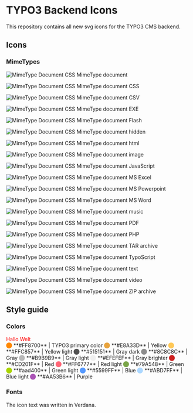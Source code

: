 <style>
#foo {color: red}
</style>

# TYPO3 Backend Icons

This repository contains all new svg icons for the TYPO3 CMS backend.

## Icons

### MimeTypes

![MimeType Document CSS](https://cdn.rawgit.com/wmdbsystems/T3.Icons/master/icons/working-files/mimetypes/mimetype.svg "MimeType Document CSS")
MimeType document

![MimeType Document CSS](https://cdn.rawgit.com/wmdbsystems/T3.Icons/master/icons/working-files/mimetypes/mimetype-css.svg "MimeType Document CSS")
MimeType document CSS

![MimeType Document CSS](https://cdn.rawgit.com/wmdbsystems/T3.Icons/master/icons/working-files/mimetypes/mimetype-csv.svg "MimeType Document CSS")
MimeType document CSV

![MimeType Document CSS](https://cdn.rawgit.com/wmdbsystems/T3.Icons/master/icons/working-files/mimetypes/mimetype-exe.svg "MimeType Document CSS")
MimeType document EXE

![MimeType Document CSS](https://cdn.rawgit.com/wmdbsystems/T3.Icons/master/icons/working-files/mimetypes/mimetype-flash.svg "MimeType Document CSS")
MimeType document Flash

![MimeType Document CSS](https://cdn.rawgit.com/wmdbsystems/T3.Icons/master/icons/working-files/mimetypes/mimetype-hidden.svg "MimeType Document CSS")
MimeType document hidden

![MimeType Document CSS](https://cdn.rawgit.com/wmdbsystems/T3.Icons/master/icons/working-files/mimetypes/mimetype-html.svg "MimeType Document CSS")
MimeType document html

![MimeType Document CSS](https://cdn.rawgit.com/wmdbsystems/T3.Icons/master/icons/working-files/mimetypes/mimetype-image.svg "MimeType Document CSS")
MimeType document image

![MimeType Document CSS](https://cdn.rawgit.com/wmdbsystems/T3.Icons/master/icons/working-files/mimetypes/mimetype-js.svg "MimeType Document CSS")
MimeType document JavaScript

![MimeType Document CSS](https://cdn.rawgit.com/wmdbsystems/T3.Icons/master/icons/working-files/mimetypes/mimetype-ms-excel.svg "MimeType Document CSS")
MimeType document MS Excel

![MimeType Document CSS](https://cdn.rawgit.com/wmdbsystems/T3.Icons/master/icons/working-files/mimetypes/mimetype-ms-powerpoint.svg "MimeType Document CSS")
MimeType document MS Powerpoint

![MimeType Document CSS](https://cdn.rawgit.com/wmdbsystems/T3.Icons/master/icons/working-files/mimetypes/mimetype-ms-word.svg "MimeType Document CSS")
MimeType document MS Word

![MimeType Document CSS](https://cdn.rawgit.com/wmdbsystems/T3.Icons/master/icons/working-files/mimetypes/mimetype-music.svg "MimeType Document CSS")
MimeType document music

![MimeType Document CSS](https://cdn.rawgit.com/wmdbsystems/T3.Icons/master/icons/working-files/mimetypes/mimetype-pdf.svg "MimeType Document CSS")
MimeType document PDF

![MimeType Document CSS](https://cdn.rawgit.com/wmdbsystems/T3.Icons/master/icons/working-files/mimetypes/mimetype-php.svg "MimeType Document CSS")
MimeType document PHP

![MimeType Document CSS](https://cdn.rawgit.com/wmdbsystems/T3.Icons/master/icons/working-files/mimetypes/mimetype-tar.svg "MimeType Document CSS")
MimeType document TAR archive

![MimeType Document CSS](https://cdn.rawgit.com/wmdbsystems/T3.Icons/master/icons/working-files/mimetypes/mimetype-ts.svg "MimeType Document CSS")
MimeType document TypoScript

![MimeType Document CSS](https://cdn.rawgit.com/wmdbsystems/T3.Icons/master/icons/working-files/mimetypes/mimetype-txt.svg "MimeType Document CSS")
MimeType document text

![MimeType Document CSS](https://cdn.rawgit.com/wmdbsystems/T3.Icons/master/icons/working-files/mimetypes/mimetype-video.svg "MimeType Document CSS")
MimeType document video

![MimeType Document CSS](https://cdn.rawgit.com/wmdbsystems/T3.Icons/master/icons/working-files/mimetypes/mimetype-zip.svg "MimeType Document CSS")
MimeType document ZIP archive

## Style guide

### Colors
<div id="foo">Hallo Welt</div>

<div style="display:inline-block; border-radius:100%; height:16px; width:16px; line-height: 1rem; background:#FF8700">&nbsp;</div>  **#FF8700** | TYPO3 primary color

<div style="display:inline-block; border-radius:100%; height:16px; width:16px; line-height: 1rem; background:#E8A33D">&nbsp;</div>  **#E8A33D** | Yellow

<div style="display:inline-block; border-radius:100%; height:16px; width:16px; line-height: 1rem; background:#FFC857">&nbsp;</div>  **#FFC857** | Yellow light

<div style="display:inline-block; border-radius:100%; height:16px; width:16px; line-height: 1rem; background:#515151">&nbsp;</div>  **#515151** | Gray dark

<div style="display:inline-block; border-radius:100%; height:16px; width:16px; line-height: 1rem; background:#8C8C8C">&nbsp;</div>  **#8C8C8C** | Gray

<div style="display:inline-block; border-radius:100%; height:16px; width:16px; line-height: 1rem; background:#B9B9B9">&nbsp;</div>  **#B9B9B9** | Gray light

<div style="display:inline-block; border-radius:100%; height:16px; width:16px; line-height: 1rem; background:#EFEFEF">&nbsp;</div>  **#EFEFEF** | Gray brighter

<div style="display:inline-block; border-radius:100%; height:16px; width:16px; line-height: 1rem; background:#CD201F">&nbsp;</div>  **#CD201F** | Red

<div style="display:inline-block; border-radius:100%; height:16px; width:16px; line-height: 1rem; background:#FF6777">&nbsp;</div>  **#FF6777** | Red light

<div style="display:inline-block; border-radius:100%; height:16px; width:16px; line-height: 1rem; background:#79A548">&nbsp;</div>  **#79A548** | Green

<div style="display:inline-block; border-radius:100%; height:16px; width:16px; line-height: 1rem; background:#aad400">&nbsp;</div>  **#aad400** | Green light

<div style="display:inline-block; border-radius:100%; height:16px; width:16px; line-height: 1rem; background:#5599FF">&nbsp;</div>  **#5599FF** | Blue

<div style="display:inline-block; border-radius:100%; height:16px; width:16px; line-height: 1rem; background:#ABD7FF">&nbsp;</div>  **#ABD7FF** | Blue light

<div style="display:inline-block; border-radius:100%; height:16px; width:16px; line-height: 1rem; background:#AA53B6">&nbsp;</div>  **#AA53B6** | Purple

### Fonts

The icon text was written in Verdana.